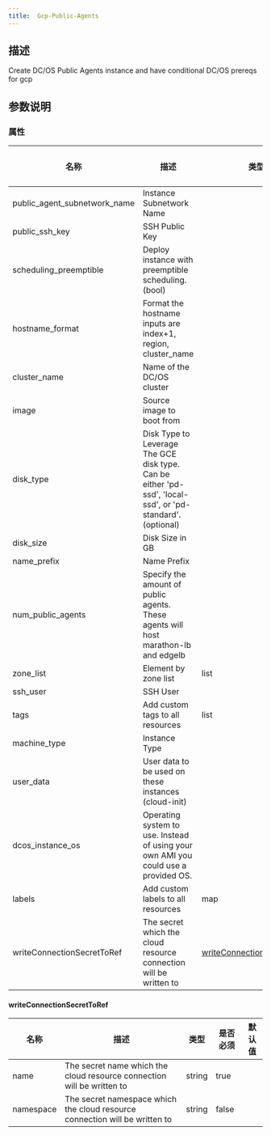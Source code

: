 ```yaml
---
title:  Gcp-Public-Agents
---
```


## 描述

Create DC/OS Public Agents instance and have conditional DC/OS prereqs for gcp

## 参数说明


### 属性

 名称 | 描述 | 类型 | 是否必须 | 默认值 
 ------------ | ------------- | ------------- | ------------- | ------------- 
 public_agent_subnetwork_name | Instance Subnetwork Name |  | true |  
 public_ssh_key | SSH Public Key |  | true |  
 scheduling_preemptible | Deploy instance with preemptible scheduling. (bool) |  | false |  
 hostname_format | Format the hostname inputs are index+1, region, cluster_name |  | false |  
 cluster_name | Name of the DC/OS cluster |  | true |  
 image | Source image to boot from |  | true |  
 disk_type | Disk Type to Leverage The GCE disk type. Can be either 'pd-ssd', 'local-ssd', or 'pd-standard'. (optional) |  | true |  
 disk_size | Disk Size in GB |  | true |  
 name_prefix | Name Prefix |  | false |  
 num_public_agents | Specify the amount of public agents. These agents will host marathon-lb and edgelb |  | true |  
 zone_list | Element by zone list | list | false |  
 ssh_user | SSH User |  | true |  
 tags | Add custom tags to all resources | list | false |  
 machine_type | Instance Type |  | true |  
 user_data | User data to be used on these instances (cloud-init) |  | false |  
 dcos_instance_os | Operating system to use. Instead of using your own AMI you could use a provided OS. |  | false |  
 labels | Add custom labels to all resources | map | false |  
 writeConnectionSecretToRef | The secret which the cloud resource connection will be written to | [writeConnectionSecretToRef](#writeConnectionSecretToRef) | false |  


#### writeConnectionSecretToRef

 名称 | 描述 | 类型 | 是否必须 | 默认值 
 ------------ | ------------- | ------------- | ------------- | ------------- 
 name | The secret name which the cloud resource connection will be written to | string | true |  
 namespace | The secret namespace which the cloud resource connection will be written to | string | false |  
